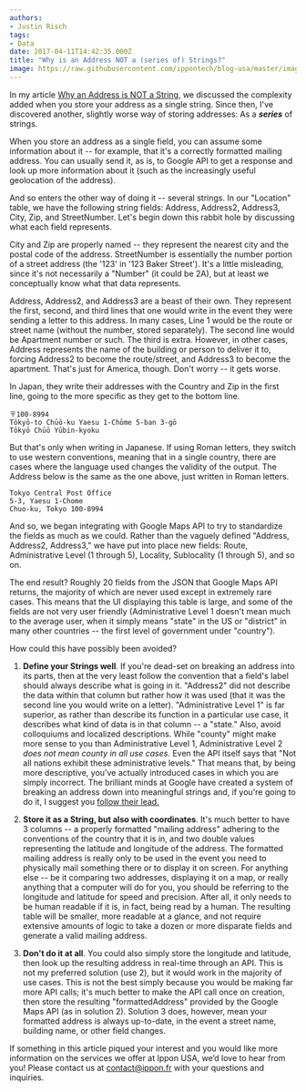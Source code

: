 ```yaml
---
authors:
- Justin Risch
tags:
- Data
date: 2017-04-11T14:42:35.000Z
title: "Why is an Address NOT a (series of) Strings?"
image: https://raw.githubusercontent.com/ippontech/blog-usa/master/images/2017/04/Why-is-an-address-not-a--series-of--strings--Blog.png
---
```


In my article [Why an Address is NOT a String](http://blog.ippon.tech/why-address-not-string/), we discussed the complexity added when you store your address as a single string. Since then, I've discovered another, slightly worse way of storing addresses: As a ***series*** of strings.

When you store an address as a single field, you can assume some information about it -- for example, that it's a correctly formatted mailing address. You can usually send it, as is, to Google API to get a response and look up more information about it (such as the increasingly useful geolocation of the address).

And so enters the other way of doing it -- several strings. In our "Location" table, we have the following string fields: Address, Address2, Address3, City, Zip, and StreetNumber. Let's begin down this rabbit hole by discussing what each field represents.

City and Zip are properly named -- they represent the nearest city and the postal code of the address. StreetNumber is essentially the number portion of a street address (the '123' in '123 Baker Street'). It's a little misleading, since it's not necessarily a "Number" (it could be 2A), but at least we conceptually know what that data represents.

Address, Address2, and Address3 are a beast of their own. They represent the first, second, and third lines that one would write in the event they were sending a letter to this address. In many cases, Line 1 would be the route or street name (without the number, stored separately). The second line would be Apartment number or such. The third is extra. However, in other cases, Address represents the name of the building or person to deliver it to, forcing Address2 to become the route/street, and Address3 to become the apartment. That's just for America, though. Don't worry -- it gets worse.

In Japan, they write their addresses with the Country and Zip in the first line, going to the more specific as they get to the bottom line.
```
〒100-8994
Tōkyō-to Chūō-ku Yaesu 1-Chōme 5-ban 3-gō
Tōkyō Chūō Yūbin-kyoku
```
But that's only when writing in Japanese. If using Roman letters, they switch to use western conventions, meaning that in a single country, there are cases where the language used changes the validity of the output. The Address below is the same as the one above, just written in Roman letters.

```
Tokyo Central Post Office
5-3, Yaesu 1-Chome
Chuo-ku, Tokyo 100-8994
```

And so, we began integrating with Google Maps API to try to standardize the fields as much as we could. Rather than the vaguely defined "Address, Address2, Address3," we have put into place new fields: Route, Administrative Level (1 through 5), Locality, Sublocality (1 through 5), and so on.

The end result? Roughly 20 fields from the JSON that Google Maps API returns, the majority of which are never used except in extremely rare cases. This means that the UI displaying this table is large, and some of the fields are not very user friendly (Administrative Level 1 doesn't mean much to the average user, when it simply means "state" in the US or "district" in many other countries -- the first level of government under "country").

How could this have possibly been avoided?

1. **Define your Strings well**. If you're dead-set on breaking an address into its parts, then at the very least follow the convention that a field's label should always describe what is going in it. "Address2" did not describe the data within that column but rather how it was used (that it was the second line you would write on a letter). "Administrative Level 1" is far superior, as rather than describe its function in a particular use case, it describes what kind of data is in that column -- a "state." Also, avoid colloquiums and localized descriptions. While "county" might make more sense to you than Administrative Level 1, Administrative Level 2 *does not mean county in all use cases.* Even the API itself says that "Not all nations exhibit these administrative levels." That means that, by being more descriptive, you've actually introduced cases in which you are simply incorrect. The brilliant minds at Google have created a system of breaking an address down into meaningful strings and, if you're going to do it, I suggest you [follow their lead.](https://developers.google.com/maps/documentation/geocoding/intro)

2. **Store it as a String, but also with coordinates**. It's much better to have 3 columns -- a properly formatted "mailing address" adhering to the conventions of the country that it is in, and two double values representing the latitude and longitude of the address. The formatted mailing address is really only to be used in the event you need to physically mail something there or to display it on screen. For anything else -- be it comparing two addresses, displaying it on a map, or really anything that a computer will do for you, you should be referring to the longitude and latitude for speed and precision. After all, it only needs to be human readable if it is, in fact, being read by a human. The resulting table will be smaller, more readable at a glance, and not require extensive amounts of logic to take a dozen or more disparate fields and generate a valid mailing address.

3. **Don't do it at all**. You could also simply store the longitude and latitude, then look up the resulting address in real-time through an API. This is not my preferred solution (use 2), but it would work in the majority of use cases. This is not the best simply because you would be making far more API calls; it's much better to make the API call once on creation, then store the resulting "formattedAddress" provided by the Google Maps API (as in solution 2). Solution 3 does, however, mean your formatted address is always up-to-date, in the event a street name, building name, or other field changes.

If something in this article piqued your interest and you would like more information on the services we offer at Ippon USA, we’d love to hear from you! Please contact us at contact@ippon.fr with your questions and inquiries.
